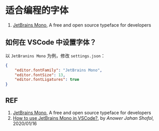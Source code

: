 # 适合编程的字体

1. [JetBrains Mono][1], A free and open source typeface for developers

## 如何在 VSCode 中设置字体？

以 `JetBranins Mono` 为例，修改 `settings.json`：

```json
{
    "editor.fontFamily": "JetBrains Mono",
    "editor.fontSize": 13,
    "editor.fontLigatures": true
}
```

## REF

1. [JetBrains Mono][1], A free and open source typeface for developers
1. [How to use JetBrains Mono in VSCode?][2], by *Anower Jahan Shofol*, 2020/01/16

[1]: https://www.jetbrains.com/lp/mono/ "JetBrains Mono"
[2]: https://dev.to/shofol/how-to-use-jetbrainsmono-in-vscode-jb8 "How to use JetBrains Mono in VSCode"